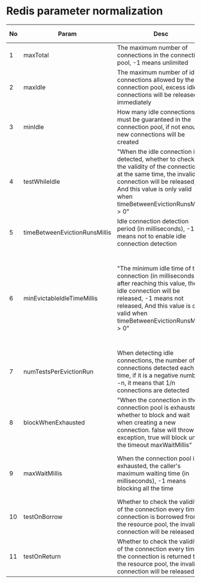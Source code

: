 # Redis parameter normalization

| No   | Param                         | Desc                                                         | Defaule | Suggest | Suggest Desc                                                 |
| ---- | ----------------------------- | ------------------------------------------------------------ | ------- | ------- | ------------------------------------------------------------ |
| 1    | maxTotal                      | The maximum number of connections in the connection pool, -1 means unlimited | 8       | 1500    |                                                              |
| 2    | maxIdle                       | The maximum number of idle connections allowed by the connection pool, excess idle connections will be released immediately | 8       | 500     |                                                              |
| 3    | minIdle                       | How many idle connections must be guaranteed in the connection pool, if not enough, new connections will be created | 0       | 50      |                                                              |
| 4    | testWhileIdle                 | "When the idle connection is detected, whether to check the validity of the connection at the same time, the invalid connection will be released, And this value is only valid when timeBetweenEvictionRunsMillis > 0" | FALSE   | TRUE    |                                                              |
| 5    | timeBetweenEvictionRunsMillis | Idle connection detection period (in milliseconds), -1 means not to enable idle connection detection | -1      | 300000  | 表示5分钟空闲连接检测周期。                                  |
| 6    | minEvictableIdleTimeMillis    | "The minimum idle time of the connection (in milliseconds), after reaching this value, the idle connection will be released, -1 means not released, And this value is only valid when timeBetweenEvictionRunsMillis > 0" | 1800000 | 240000  | "Indicates that the connection is idle for a maximum of 4 minutes(Note that it needs to be lower than the idle connection detection period)" |
| 7    | numTestsPerEvictionRun        | When detecting idle connections, the number of connections detected each time, if it is a negative number -n, it means that 1/n connections are detected | 3       | 3       |                                                              |
| 8    | blockWhenExhausted            | "When the connection in the connection pool is exhausted, whether to block and wait when creating a new connection. false will throw an exception, true will block until the timeout maxWaitMillis" | TRUE    | TRUE    |                                                              |
| 9    | maxWaitMillis                 | When the connection pool is exhausted, the caller's maximum waiting time (in milliseconds), -1 means blocking all the time | -1      | 2000    | Indicates a maximum wait of 2 seconds when blocking          |
| 10   | testOnBorrow                  | Whether to check the validity of the connection every time a connection is borrowed from the resource pool, the invalid connection will be released | FALSE   | TRUE    |                                                              |
| 11   | testOnReturn                  | Whether to check the validity of the connection every time the connection is returned to the resource pool, the invalid connection will be released | FALSE   | FALSE   |                                                              |

